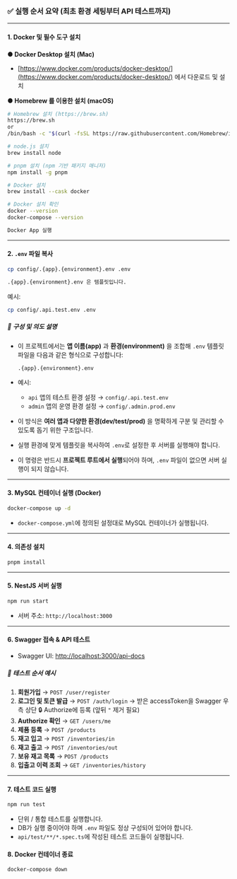 ### ✅ 실행 순서 요약 (최초 환경 세팅부터 API 테스트까지)

---

#### 1. Docker 및 필수 도구 설치

**● Docker Desktop 설치 (Mac)**

* [https://www.docker.com/products/docker-desktop/](https://www.docker.com/products/docker-desktop/) 에서 다운로드 및 설치

**● Homebrew 를 이용한 설치 (macOS)**

```bash
# Homebrew 설치 (https://brew.sh)
https://brew.sh
or
/bin/bash -c "$(curl -fsSL https://raw.githubusercontent.com/Homebrew/install/HEAD/install.sh)"

# node.js 설치
brew install node

# pnpm 설치 (npm 기반 패키지 매니저)
npm install -g pnpm

# Docker 설치
brew install --cask docker

# Docker 설치 확인
docker --version
docker-compose --version

Docker App 실행
```

---

#### 2. `.env` 파일 복사

```bash
cp config/.{app}.{environment}.env .env

.{app}.{environment}.env 은 템플릿입니다.
```

예시:

```bash
cp config/.api.test.env .env
```

##### 📌 구성 및 의도 설명

* 이 프로젝트에서는 **앱 이름(app)** 과 **환경(environment)** 을 조합해 `.env` 템플릿 파일을 다음과 같은 형식으로 구성합니다:

  ```
  .{app}.{environment}.env
  ```

* 예시:

  * `api` 앱의 테스트 환경 설정 → `config/.api.test.env`
  * `admin` 앱의 운영 환경 설정 → `config/.admin.prod.env`

* 이 방식은 **여러 앱과 다양한 환경(dev/test/prod)** 을 명확하게 구분 및 관리할 수 있도록 돕기 위한 구조입니다.

* 실행 환경에 맞게 템플릿을 복사하여 `.env`로 설정한 후 서버를 실행해야 합니다.

* 이 명령은 반드시 **프로젝트 루트에서 실행**되어야 하며, `.env` 파일이 없으면 서버 실행이 되지 않습니다.

---

#### 3. MySQL 컨테이너 실행 (Docker)

```bash
docker-compose up -d
```

* `docker-compose.yml`에 정의된 설정대로 MySQL 컨테이너가 실행됩니다.

---

#### 4. 의존성 설치

```bash
pnpm install
```

---

#### 5. NestJS 서버 실행

```bash
npm run start
```

* 서버 주소: `http://localhost:3000`

---

#### 6. Swagger 접속 & API 테스트

* Swagger UI: [http://localhost:3000/api-docs](http://localhost:3000/api-docs)

##### 🔄 테스트 순서 예시

1. **회원가입** → `POST /user/register`
2. **로그인 및 토큰 발급** → `POST /auth/login` → 받은 accessToken을 Swagger 우측 상단 🔒 Authorize에 등록 (앞뒤 `"` 제거 필요)
3. **Authorize 확인** → `GET /users/me`
3. **제품 등록** → `POST /products`
4. **재고 입고** → `POST /inventories/in`
5. **재고 출고** → `POST /inventories/out`
6. **보유 재고 목록** → `POST /products`
7. **입출고 이력 조회** → `GET /inventories/history`

---

#### 7. 테스트 코드 실행

```bash
npm run test
```

* 단위 / 통합 테스트를 실행합니다.
* DB가 실행 중이어야 하며 `.env` 파일도 정상 구성되어 있어야 합니다.
* `api/test/**/*.spec.ts`에 작성된 테스트 코드들이 실행됩니다.

#### 8. Docker 컨테이너 종료

```bash
docker-compose down
```
